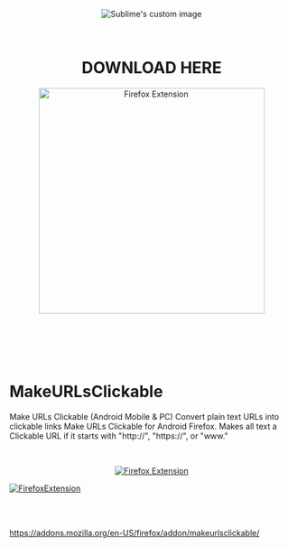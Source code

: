 <p align="center">
  <img src="https://addons.mozilla.org/user-media/addon_icons/2882/2882493-128.png?raw=true" alt="Sublime's custom image"/>
</p>



<br/> 



<p align="center">
<h1 align="center">DOWNLOAD HERE</h1>
</p>

<p align="center">
  <a href="https://addons.mozilla.org/en-US/firefox/addon/makeurlsclickable/">
    <img src="https://camo.githubusercontent.com/02b14785b7c3ceca373e79f38eba146affc188ebabf3b0eab701af2f2fae911b/68747470733a2f2f696d672e736869656c64732e696f2f62616467652f46697265666f782d3134316532342e7376673f267374796c653d666f722d7468652d6261646765266c6f676f3d66697265666f782d62726f77736572266c6f676f436f6c6f723d7768697465" alt="Firefox Extension" width="400" />
  </a>
</p>




<br/>
<br/>
<br/>
<br/>


# MakeURLsClickable
Make URLs Clickable (Android Mobile &amp; PC)
Convert plain text URLs into clickable links
Make URLs Clickable for Android Firefox. Makes all text a Clickable URL if it starts with "http://", "https://", or "www."

<br/> 

<p align="center">
  <a href="https://addons.mozilla.org/en-US/firefox/addon/makeurlsclickable/">
    <img src="https://camo.githubusercontent.com/02b14785b7c3ceca373e79f38eba146affc188ebabf3b0eab701af2f2fae911b/68747470733a2f2f696d672e736869656c64732e696f2f62616467652f46697265666f782d3134316532342e7376673f267374796c653d666f722d7468652d6261646765266c6f676f3d66697265666f782d62726f77736572266c6f676f436f6c6f723d7768697465" alt="Firefox Extension" />
  </a>
</p>


[![FirefoxExtension](https://camo.githubusercontent.com/02b14785b7c3ceca373e79f38eba146affc188ebabf3b0eab701af2f2fae911b/68747470733a2f2f696d672e736869656c64732e696f2f62616467652f46697265666f782d3134316532342e7376673f267374796c653d666f722d7468652d6261646765266c6f676f3d66697265666f782d62726f77736572266c6f676f436f6c6f723d7768697465)](https://addons.mozilla.org/en-US/firefox/addon/makeurlsclickable/)

<br/>
<br/>

https://addons.mozilla.org/en-US/firefox/addon/makeurlsclickable/




